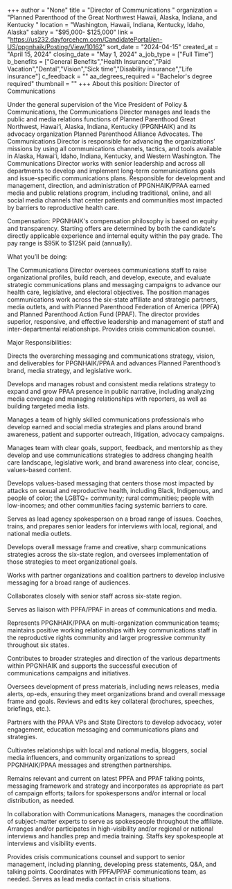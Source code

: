 +++
author = "None"
title = "Director of Communications "
organization = "Planned Parenthood of the Great Northwest Hawaii, Alaska, Indiana, and Kentucky "
location = "Washington, Hawaii, Indiana, Kentucky, Idaho, Alaska"
salary = "$95,000- $125,000"
link = "https://us232.dayforcehcm.com/CandidatePortal/en-US/ppgnhaik/Posting/View/10162"
sort_date = "2024-04-15"
created_at = "April 15, 2024"
closing_date = "May 1, 2024"
a_job_type = ["Full Time"]
b_benefits = ["General Benefits","Health Insurance","Paid Vacation","Dental","Vision","Sick time","Disability insurance","Life insurance"]
c_feedback = ""
aa_degrees_required = "Bachelor's degree required"
thumbnail = ""
+++
About this position: Director of Communications

Under the general supervision of the Vice President of Policy & Communications, the Communications Director manages and leads the public and media relations functions of Planned Parenthood Great Northwest, Hawai‘i, Alaska, Indiana, Kentucky (PPGNHAIK) and its advocacy organization Planned Parenthood Alliance Advocates. The Communications Director is responsible for advancing the organizations’ missions by using all communications channels, tactics, and tools available in Alaska, Hawaiʻi, Idaho, Indiana, Kentucky, and Western Washington. The Communications Director works with senior leadership and across all departments to develop and implement long-term communications goals and issue-specific communications plans. Responsible for development and management, direction, and administration of PPGNHAIK/PPAA earned media and public relations program, including traditional, online, and all social media channels that center patients and communities most impacted by barriers to reproductive health care.

 

Compensation: PPGNHAIK's compensation philosophy is based on equity and transparency.  Starting offers are determined by both the candidate's directly applicable experience and internal equity within the pay grade. The pay range is $95K to $125K paid (annually).


What you’ll be doing:

The Communications Director oversees communications staff to raise organizational profiles, build reach, and develop, execute, and evaluate strategic communications plans and messaging campaigns to advance our health care, legislative, and electoral objectives. The position manages communications work across the six-state affiliate and strategic partners, media outlets, and with Planned Parenthood Federation of America (PPFA) and Planned Parenthood Action Fund (PPAF). The director provides superior, responsive, and effective leadership and management of staff and inter-departmental relationships. Provides crisis communication counsel. 

 

Major Responsibilities:

Directs the overarching messaging and communications strategy, vision, and deliverables for PPGNHAIK/PPAA and advances Planned Parenthood’s brand, media strategy, and legislative work.

 

Develops and manages robust and consistent media relations strategy to expand and grow PPAA presence in public narrative, including analyzing media coverage and managing relationships with reporters, as well as building targeted media lists.

 

Manages a team of highly skilled communications professionals who develop earned and social media strategies and plans around brand awareness, patient and supporter outreach, litigation, advocacy campaigns.

 

Manages team with clear goals, support, feedback, and mentorship as they develop and use communications strategies to address changing health care landscape, legislative work, and brand awareness into clear, concise, values-based content.


Develops values-based messaging that centers those most impacted by attacks on sexual and reproductive health, including Black, Indigenous, and people of color; the LGBTQ+ community; rural communities; people with low-incomes; and other communities facing systemic barriers to care.

 

Serves as lead agency spokesperson on a broad range of issues. Coaches, trains, and prepares senior leaders for interviews with local, regional, and national media outlets.


Develops overall message frame and creative, sharp communications strategies across the six-state region, and oversees implementation of those strategies to meet organizational goals.

 

Works with partner organizations and coalition partners to develop inclusive messaging for a broad range of audiences.

 

Collaborates closely with senior staff across six-state region.

 

Serves as liaison with PPFA/PPAF in areas of communications and media.


Represents PPGNHAIK/PPAA on multi-organization communication teams; maintains positive working relationships with key communications staff in the reproductive rights community and larger progressive community throughout six states.


Contributes to broader strategies and direction of the various departments within PPGNHAIK and supports the successful execution of communications campaigns and initiatives.

 

Oversees development of press materials, including news releases, media alerts, op-eds, ensuring they meet organizations brand and overall message frame and goals. Reviews and edits key collateral (brochures, speeches, briefings, etc.).

 

Partners with the PPAA VPs and State Directors to develop advocacy, voter engagement, education messaging and communications plans and strategies.

Cultivates relationships with local and national media, bloggers, social media influencers, and community organizations to spread PPGNHAIK/PPAA messages and strengthen partnerships.

Remains relevant and current on latest PPFA and PPAF talking points, messaging framework and strategy and incorporates as appropriate as part of campaign efforts; tailors for spokespersons and/or internal or local distribution, as needed.

In collaboration with Communications Managers, manages the coordination of subject-matter experts to serve as spokespeople throughout the affiliate. Arranges and/or participates in high-visibility and/or regional or national interviews and handles prep and media training. Staffs key spokespeople at interviews and visibility events.

Provides crisis communications counsel and support to senior management, including planning, developing press statements, Q&A, and talking points. Coordinates with PPFA/PPAF communications team, as needed. Serves as lead media contact in crisis situations.